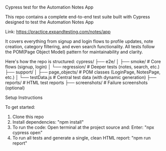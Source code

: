 Cypress test for the Automation Notes App

This repo contains a complete end-to-end test suite built with Cypress designed to test the Automation Notes App

Link: https://practice.expandtesting.com/notes/app

It covers everything from signup and login flows to profile updates, note creation, category filtering, and even search functionality. 
All tests follow the POM(Page Object Model) pattern for maintainability and clarity.

Here's how the repo is structured:
cypress/
├── e2e/
│ ├── smoke/ # Core flows (signup, login)
│ └── regression/ # Deeper tests (notes, search, etc.)
├── support/
│ ├── page_objects/ # POM classes (LoginPage, NotesPage, etc.)
│ └── testData.js # Central test data (with dynamic generation)
├── reports/ # HTML test reports
├── screenshots/ # Failure screenshots (optional)

Setup Instructions

To get started:

1. Clone this repo
2. Install dependencies: "npm install"
3. To run the code: Open terminal at the project source and: Enter: "npx cypress open"
4. To run all tests and generate a single, clean HTML report: "npm run report" 

